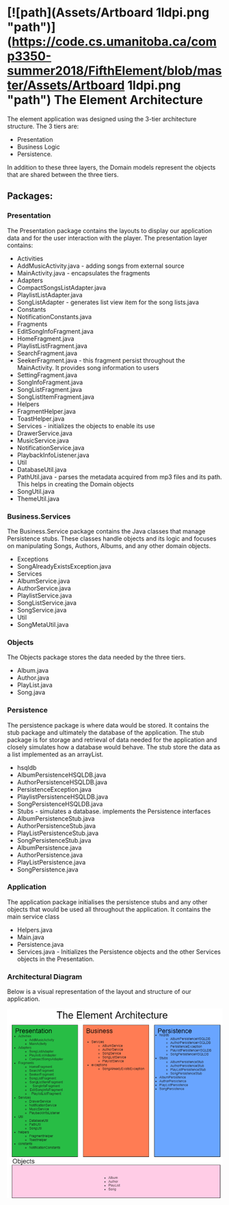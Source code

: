 # [![path](Assets/Artboard 1ldpi.png "path")](https://code.cs.umanitoba.ca/comp3350-summer2018/FifthElement/blob/master/Assets/Artboard 1ldpi.png "path") The Element Architecture 


The element application was designed using the 3-tier architecture structure. 
The 3 tiers are: 
* Presentation
* Business Logic
* Persistence. 

In addition to these three layers, the Domain models represent the objects that are shared between the three tiers. 

## Packages:
### Presentation
The Presentation package contains the layouts to display our application data and for the user interaction with the player. The presentation layer contains:
* Activities
 * AddMusicActivity.java - adding songs from external source
 * MainActivity.java - encapsulates the fragments
* Adapters
 * CompactSongsListAdapter.java
 * PlaylistListAdapter.java
 * SongListAdapter - generates list view item for the song lists.java
* Constants
 * NotificationConstants.java
* Fragments
 * EditSongInfoFragment.java
 * HomeFragment.java
 * PlaylistListFragment.java
 * SearchFragment.java
 * SeekerFragment.java - this fragment persist throughout the MainActivity.  It provides song      information to users
 * SettingFragment.java
 * SongInfoFragment.java
 * SongListFragment.java
 * SongListItemFragment.java
* Helpers
 * FragmentHelper.java
 * ToastHelper.java
* Services - initializes the objects to enable its use
 * DrawerService.java
 * MusicService.java
 * NotificationService.java
 * PlaybackInfoListener.java
* Util
 * DatabaseUtil.java
 * PathUtil.java - parses the metadata acquired from mp3 files and its path. This helps in creating the Domain objects
 * SongUtil.java
 * ThemeUtil.java


### Business.Services
The Business.Service package contains the Java classes that manage Persistence stubs. These classes handle objects and its logic and focuses on manipulating Songs, Authors, Albums, and any other domain objects.
- Exceptions
 - SongAlreadyExistsException.java
- Services
 - AlbumService.java
 - AuthorService.java
 - PlaylistService.java
 - SongListService.java
 - SongService.java
- Util
 - SongMetaUtil.java

### Objects
The Objects package  stores the data needed by the three tiers. 
- Album.java
- Author.java
- PlayList.java
- Song.java

### Persistence
The persistence package is where data would be stored. It contains the stub package and ultimately the database of the application. The stub package is for storage and retrieval of data needed for the application and closely simulates how a database would behave. The stub store the data as a list implemented as an arrayList.
- hsqldb
 - AlbumPersistenceHSQLDB.java
 - AuthorPersistenceHSQLDB.java
 - PersistenceException.java
 - PlaylistPersistenceHSQLDB.java
 - SongPersistenceHSQLDB.java
- Stubs - simulates a database. implements the Persistence interfaces
 - AlbumPersistenceStub.java
 - AuthorPersistenceStub.java
 - PlayListPersistenceStub.java
 - SongPersistenceStub.java
- AlbumPersistence.java
- AuthorPersistence.java
- PlayListPersistence.java
- SongPersistence.java


### Application
The application package initialises the persistence stubs and any other objects that would be used all throughout the application. It contains the main service class
- Helpers.java
- Main.java
- Persistence.java
- Services.java - Initializes the Persistence objects and the other Services objects in the Presentation.

### Architectural Diagram 
Below is a visual representation of the layout and structure of our application.

[![path](Assets/architecture.png "path")](https://code.cs.umanitoba.ca/comp3350-summer2018/FifthElement/blob/master/Assets/architecture.png "path")
